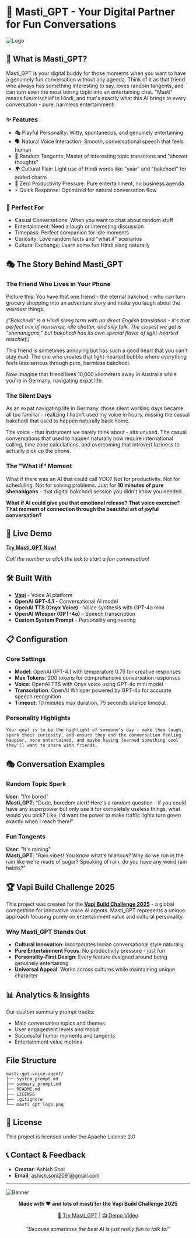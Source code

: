 # 🎉 Masti_GPT - Your Digital Partner for Fun Conversations

![Logo](masti_gpt_logo.png)

## 🌟 What is Masti_GPT?
Masti_GPT is your digital buddy for those moments when you want to have a genuinely fun conversation without any agenda. Think of it as that friend who always has something interesting to say, loves random tangents, and can turn even the most boring topic into an entertaining chat.
"Masti" means fun/mischief in Hindi, and that's exactly what this AI brings to every conversation - pure, harmless entertainment!

### ✨ Features
- 🎭 Playful Personality: Witty, spontaneous, and genuinely entertaining
- 🗣️ Natural Voice Interaction: Smooth, conversational speech that feels human
- 🎯 Random Tangents: Master of interesting topic transitions and "shower thoughts"
- 🌍 Cultural Flair: Light use of Hindi words like "yaar" and "bakchodi" for added charm
- 🎪 Zero Productivity Pressure: Pure entertainment, no business agenda
- ⚡ Quick Response: Optimized for natural conversation flow

### 🎯 Perfect For
- Casual Conversations: When you want to chat about random stuff
- Entertainment: Need a laugh or interesting discussion
- Timepass: Perfect companion for idle moments
- Curiosity: Love random facts and "what if" scenarios
- Cultural Exchange: Learn some fun Hindi slang naturally

## 🎭 The Story Behind Masti_GPT

### The Friend Who Lives in Your Phone

Picture this: You have that one friend - the eternal bakchod - who can turn grocery shopping into an adventure story and make you laugh about the weirdest things. 

*("Bakchodi" is a Hindi slang term with no direct English translation - it's that perfect mix of nonsense, idle chatter, and silly talk. The closest we get is "shenanigans," but bakchodi has its own special flavor of light-hearted mischief.)*

This friend is sometimes annoying but has such a good heart that you can't stay mad. The one who creates that light-hearted bubble where everything feels less serious through pure, harmless bakchodi.

Now imagine that friend lives 10,000 kilometers away in Australia while you're in Germany, navigating expat life.

### The Silent Days

As an expat navigating life in Germany, those silent working days became all too familiar - realizing I hadn't used my voice in hours, missing the casual bakchodi that used to happen naturally back home.

The voice - that instrument we barely think about - sits unused. The casual conversations that used to happen naturally now require international calling, time zone calculations, and overcoming that introvert laziness to actually pick up the phone.

### The "What If" Moment

What if there was an AI that could call YOU? Not for productivity. Not for scheduling. Not for solving problems. Just for **10 minutes of pure shenanigans** - that digital bakchodi session you didn't know you needed.

**What if AI could give you that emotional release? That voice exercise? That moment of connection through the beautiful art of joyful conversation?**

## 🚀 Live Demo

**[Try Masti_GPT Now!](your-vapi-agent-url)**

*Call the number or click the link to start a fun conversation!*

## 🛠️ Built With

- **[Vapi](https://vapi.ai)** - Voice AI platform
- **OpenAI GPT-4.1** - Conversational AI model  
- **OpenAI TTS (Onyx Voice)** - Voice synthesis with GPT-4o mini
- **OpenAI Whisper (GPT-4o)** - Speech transcription
- **Custom System Prompt** - Personality engineering

## 📋 Configuration

### Core Settings
- **Model**: OpenAI GPT-4.1 with temperature 0.75 for creative responses
- **Max Tokens**: 200 tokens for comprehensive conversation responses
- **Voice**: OpenAI TTS with Onyx voice using GPT-4o mini model
- **Transcription**: OpenAI Whisper powered by GPT-4o for accurate speech recognition
- **Timeout**: 10 minutes max duration, 75 seconds silence timeout

### Personality Highlights
```
Your goal is to be the highlight of someone's day - make them laugh, 
spark their curiosity, and ensure they end the conversation feeling 
happier, more entertained, and maybe having learned something cool 
they'll want to share with friends.
```

## 🎭 Conversation Examples

### Random Topic Spark
**User**: "I'm bored"  
**Masti_GPT**: "Dude, boredom alert! Here's a random question - if you could have any superpower but only use it for completely useless things, what would you pick? Like, I'd want the power to make traffic lights turn green exactly when I reach them!"

### Fun Tangents
**User**: "It's raining"  
**Masti_GPT**: "Rain vibes! You know what's hilarious? Why do we run in the rain like we're made of sugar? Speaking of rain, do you have any weird rain habits?"

## 🏆 Vapi Build Challenge 2025

This project was created for the **[Vapi Build Challenge 2025](https://vapi.ai/build)** - a global competition for innovative voice AI agents. Masti_GPT represents a unique approach focusing purely on entertainment value and cultural personality.

### Why Masti_GPT Stands Out
- **Cultural Innovation**: Incorporates Indian conversational style naturally
- **Pure Entertainment Focus**: No productivity pressure - just fun
- **Personality-First Design**: Every feature designed around being genuinely entertaining
- **Universal Appeal**: Works across cultures while maintaining unique character

## 📊 Analytics & Insights

Our custom summary prompt tracks:
- Main conversation topics and themes
- User engagement levels and mood
- Successful humor moments and tangents
- Entertainment value metrics

## File Structure
```
masti-gpt-voice-agent/
├── system_prompt.md
├── summary_prompt.md
├── README.md
├── LICENSE
├── .gitignore
└── masti_gpt_logo.png
```

## 📝 License

This project is licensed under the Apache License 2.0

## 📞 Contact & Feedback

- **Creator**: Ashish Soni
- **Email**: ashish.soni2091@gmail.com

---

![Banner](banner.png)

<div align="center">

**Made with ❤️ and lots of masti for the Vapi Build Challenge 2025**

[🔗 Try Masti_GPT](https://vapi.ai?demo=true&shareKey=983c93a3-cf70-4dd6-a7a1-b8f7fac7b003&assistantId=f9b9ecd6-5bcc-43db-89cf-2e2809e9ef3d) | [📺 Demo Video](your-demo-url)

*"Because sometimes the best AI is just really fun to talk to!"*

</div>
